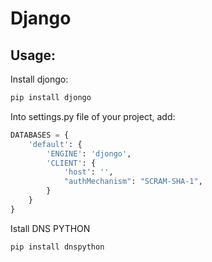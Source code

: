 # Django

## Usage:
Install djongo:

```python 
pip install djongo  
``` 

Into settings.py file of your project, add:

```python
DATABASES = {
    'default': {
        'ENGINE': 'djongo',
        'CLIENT': {
            'host': '',
            "authMechanism": "SCRAM-SHA-1",
        }
    }
}

``` 

Istall DNS PYTHON

```python
pip install dnspython
```
